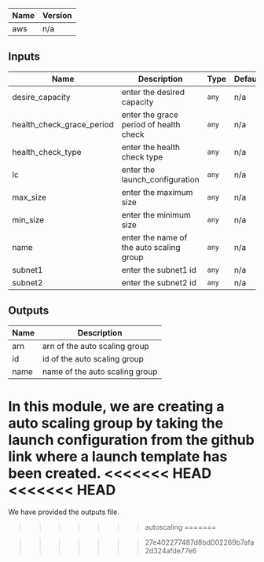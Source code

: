 | Name | Version |
|------|---------|
| aws | n/a |

## Inputs

| Name | Description | Type | Default | Required |
|------|-------------|------|---------|:--------:|
| desire\_capacity | enter the desired capacity | `any` | n/a | yes |
| health\_check\_grace\_period | enter the grace period of health check | `any` | n/a | yes |
| health\_check\_type | enter the health check type | `any` | n/a | yes |
| lc | enter the launch\_configuration | `any` | n/a | yes |
| max\_size | enter the maximum size | `any` | n/a | yes |
| min\_size | enter the minimum size | `any` | n/a | yes |
| name | enter the name of the auto scaling group | `any` | n/a | yes |
| subnet1 | enter the subnet1 id | `any` | n/a | yes |
| subnet2 | enter the subnet2 id | `any` | n/a | yes |

## Outputs

| Name | Description |
|------|-------------|
| arn | arn of the auto scaling group |
| id | id of the auto scaling group |
| name | name of the auto scaling group |

In this module, we are creating a auto scaling group by taking the launch configuration from the github link where a launch template has been created.
<<<<<<< HEAD
<<<<<<< HEAD
=======
We have provided the outputs file.
>>>>>>> autoscaling
=======

>>>>>>> 27e402277487d8bd002269b7afa2d324afde77e6

